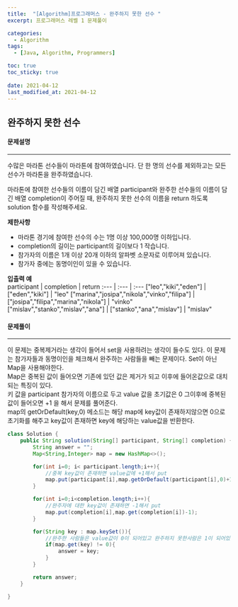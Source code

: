 ```yaml
---
title:  "[Algorithm]프로그래머스 - 완주하지 못한 선수 "
excerpt: 프로그래머스 레벨 1 문제풀이

categories:
  - Algorithm
tags:
  - [Java, Algorithm, Programmers]

toc: true
toc_sticky: true
 
date: 2021-04-12
last_modified_at: 2021-04-12
---
```


## 완주하지 못한 선수
#### 문제설명
---
수많은 마라톤 선수들이 마라톤에 참여하였습니다. 단 한 명의 선수를 제외하고는 모든 선수가 마라톤을 완주하였습니다.

마라톤에 참여한 선수들의 이름이 담긴 배열 participant와 완주한 선수들의 이름이 담긴 배열 completion이 주어질 때, 완주하지 못한 선수의 이름을 return 하도록 solution 함수를 작성해주세요.<br>

**제한사항**
- 마라톤 경기에 참여한 선수의 수는 1명 이상 100,000명 이하입니다.
- completion의 길이는 participant의 길이보다 1 작습니다.
- 참가자의 이름은 1개 이상 20개 이하의 알파벳 소문자로 이루어져 있습니다.
- 참가자 중에는 동명이인이 있을 수 있습니다.

**입출력 예**<br>
participant | completion | return
:--- | :--- | :---
["leo","kiki","eden"] | ["eden","kiki"] | "leo"
["marina","josipa","nikola","vinko","filipa"] | ["josipa","filipa","marina","nikola"] | "vinko"
["mislav","stanko","mislav","ana"] | ["stanko","ana","mislav"] | "mislav"

#### 문제풀이
---
이 문제는 중복제거라는 생각이 들어서 set을 사용하려는 생각이 들수도 있다. 
이 문제는 참가자들과 동명이인을 체크해서 완주하는 사람들을 빼는 문제이다. 
Set이 아닌 Map을 사용해야한다.<br>
Map은 중복된 값이 들어오면 기존에 있던 값은 제거가 되고 이후에 들어온값으로 대치되는 특징이 있다.<br>
키 값을 participant 참가자의 이름으로 두고 value 값을 초기값은 0 그이후에 중복된 값이 들어오면 +1 을 해서 문제를 풀어준다.<br>
map의 getOrDefault(key,0) 메소드는 해당 map에 key값이 존재하지않으면 0으로 초기화를 해주고 key값이 존재하면 key에 해당하는 value값을 반환한다.

```Java
class Solution {
    public String solution(String[] participant, String[] completion) {
        String answer = "";
        Map<String,Integer> map = new HashMap<>();

        for(int i=0; i< participant.length;i++){
            //중복 key값이 존재하면 value값에 +1해서 put
            map.put(participant[i],map.getOrDefault(participant[i],0)+1);
        }

        for(int i=0;i<completion.length;i++){
            //완주자에 대한 key값이 존재하면 -1해서 put
            map.put(completion[i],map.get(completion[i])-1);
        }

        for(String key : map.keySet()){
            //완주한 사람들은 value값이 0이 되어있고 완주하지 못한사람은 1이 되어있다.
            if(map.get(key) != 0){
                answer = key;
            }
        }

        return answer;
    }

}